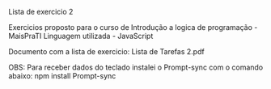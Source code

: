 Lista de exercicio 2

Exercicios proposto para o curso de Introdução a logica de programação - MaisPraTI
Linguagem utilizada - JavaScript

Documento com a lista de exercicio: Lista de Tarefas 2.pdf

OBS: Para receber dados do teclado instalei o Prompt-sync com o comando abaixo:
npm install Prompt-sync
